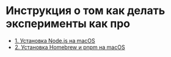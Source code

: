 # Инструкция о том как делать эксперименты как про

- [1. Установка Node.js на macOS](./nodejs.md)
- [2. Установка Homebrew и pnpm на macOS](./homebrew_pnpm.md)
